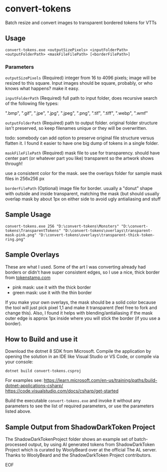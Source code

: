 # convert-tokens
Batch resize and convert images to transparent bordered tokens for VTTs

## Usage

`convert-tokens.exe <outputSizePixels> <inputFolderPath> <outputFolderPath> <maskFileFilePath> [<borderFilePath>]`

### Parameters

`outputSizePixels` (Required) integer from 16 to 4096 pixels; image will be resized to this square. Input images should be square, probably, or who knows what happens? make it easy.

`inputFolderPath` (Required) full path to input folder, does recursive search of the following file types:

".bmp", ".gif", ".jpe", ".jpg", ".jpeg", ".png", ".tif", ".tiff", ".webp", ".wmf"

`outputFolderPath` (Required) path to output folder. original folder structure isn't preserved, so keep filenames unique or they will be overwritten.

todo: somebody can add option to preserve original file structure versus flatten it. I found it easier to have one big dump of tokens in a single folder.

`maskFileFilePath` (Required) mask file to use for transparency. should have center part (or whatever part you like) transparent so the artwork shows through!

use a consistent color for the mask. see the overlays folder for sample mask files in 256x256 px

`borderFilePath` (Optional) image file for border. usually a "donut" shape with outside and inside transparent, matching the mask (but should usually overlap mask by about 1px on either side to avoid ugly antialiasing and stuff

## Sample Usage

`convert-tokens.exe 256 "D:\convert-tokens\Monsters" "D:\convert-tokens\TransparentTokens" "D:\convert-tokens\overlays\transparent-mask-pink.png" "D:\convert-tokens\overlays\transparent-thick-token-ring.png"`

## Sample Overlays

These are what I used. Some of the art I was converting already had borders or didn't have super consistent edges, so I use a nice, thick border from [tokenstamp.com](https://rolladvantage.com/tokenstamp/)

- pink mask: use it with the thick border
- green mask: use it with the thin border

If you make your own overlays, the mask should be a solid color because the tool will just pick pixel 1,1 and make it transparent (feel free to fork and change this). Also, I found it helps with blending/antialiasing if the mask outer edge is approx 1px inside where you will stick the border (if you use a border).


## How to Build and use it

Download the dotnet 8 SDK from Microsoft. Compile the application by opening the solution in an IDE like Visual Studio or VS Code, or compile via your console:

`dotnet build convert-tokens.csproj`

For examples see:
https://learn.microsoft.com/en-us/training/paths/build-dotnet-applications-csharp/
https://code.visualstudio.com/docs/csharp/get-started

Build the executable `convert-tokens.exe` and invoke it without any parameters to see the list of required parameters, or use the parameters listed above.

## Sample Output from ShadowDarkToken Project

The ShadowDarkTokenProject folder shows an example set of batch-processed output, by using AI generated tokens from ShadowDarkToken Project which is curated by WoolyBeard over at the official The AL server. Thanks to WoolyBeard and the ShadowDarkToken Project contributors.

EOF
